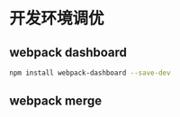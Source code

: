 # 开发环境调优

## webpack dashboard

```bash
npm install webpack-dashboard --save-dev
```

## webpack merge
